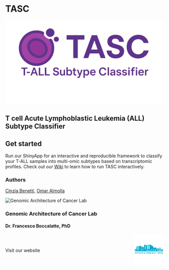 # TASC
<img src="www/images/logo.png" />

## T cell Acute Lymphoblastic Leukemia (ALL) Subtype Classifier

## Get started
Run our ShinyApp for an interactive and reproducible framework to classify your T-ALL samples into multi-omic subtypes based on transcriptomic profiles. 
Check out our [Wiki](wiki.md) to learn how to run TASC interactively.

### Authors
[Cinzia Benetti](cinzia.benetti@ircc.com), [Omar Almolla](omar.almolla@ircc.com)



<img src="www/images/lab_logo.png"
        alt="Genomic Architecture of Cancer Lab"/>

### Genomic Architecture of Cancer Lab
#### Dr. Francesco Boccalatte, PhD  
<div style="display: flex; align-items: center; justify-content: space-between;">
  <span> Visit our
    <a href="www/images/temporary_logo.png" target="_blank" style="text-decoration: none">
    website
    </a>
  </span>
  <img src="www/images/irccs_logo.png" alt="Markdown Monster icon" style="height: 100px;"/>
</div>

